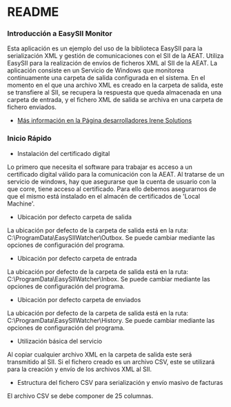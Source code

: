 # README #

### Introducción a EasySII Monitor ###

Esta aplicación es un ejemplo del uso de la biblioteca EasySII para la serialización XML y gestión de comunicaciones con el SII de la AEAT. Utiliza EasySII para la realización de envíos de ficheros XML al SII de la AEAT. 
La aplicación consiste en un Servicio de Windows que monitorea continuamente una carpeta de salida configurada en el sistema. En el momento en el que una archivo XML es creado en la carpeta de salida, este se transfiere al SII, se recupera la respuesta que queda almacenada en una carpeta de entrada, y el fichero XML de salida se archiva en una carpeta de fichero enviados.

* [Más información en la Página desarrolladores Irene Solutions](https://www.irenesolutions.com/developers.html#sii)

### Inicio Rápido ###

* Instalación del certificado digital

Lo primero que necesita el software para trabajar es acceso a un certificado digital válido para la comunicación con la AEAT. Al tratarse de un servicio de windows, hay que asegurarse que la cuenta de usuario con la que corre, tiene acceso al certificado. Para ello debemos asegurarnos de que el mismo está instalado en el almacén de certificados de 'Local Machine'.

* Ubicación por defecto carpeta de salida

La ubicación por defecto de la carpeta de salida está en la ruta: C:\ProgramData\EasySIIWatcher\Outbox. Se puede cambiar mediante las opciones de configuración del programa.

* Ubicación por defecto carpeta de entrada

La ubicación por defecto de la carpeta de salida está en la ruta: C:\ProgramData\EasySIIWatcher\Inbox. Se puede cambiar mediante las opciones de configuración del programa.

* Ubicación por defecto carpeta de enviados

La ubicación por defecto de la carpeta de salida está en la ruta: C:\ProgramData\EasySIIWatcher\History. Se puede cambiar mediante las opciones de configuración del programa.

* Utilización básica del servicio

Al copiar cualquier archivo XML en la carpeta de salida este será transmitido al SII. Si el fichero creado es un archivo CSV, este se utilizará para la creación y envío de los archivos XML al SII.

* Estructura del fichero CSV para serialización y envío masivo de facturas

El archivo CSV se debe componer de 25 columnas.

